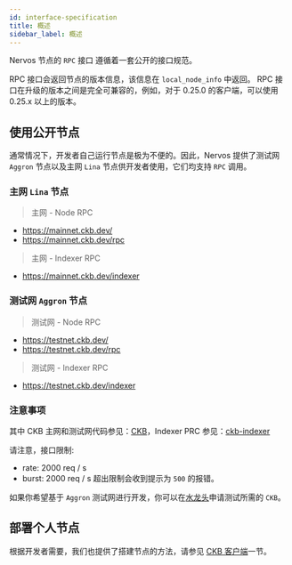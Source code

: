 ```yaml
---
id: interface-specification
title: 概述
sidebar_label: 概述
---
```


Nervos 节点的 `RPC` 接口 遵循着一套公开的接口规范。

RPC 接口会返回节点的版本信息，该信息在 `local_node_info` 中返回。
RPC 接口在升级的版本之间是完全可兼容的，例如，对于 0.25.0 的客户端，可以使用 0.25.x 以上的版本。

## 使用公开节点

通常情况下，开发者自己运行节点是极为不便的。因此，Nervos 提供了测试网 `Aggron` 节点以及主网 `Lina` 节点供开发者使用，它们均支持 `RPC` 调用。

### 主网 `Lina` 节点

> 主网 - Node RPC
* https://mainnet.ckb.dev/
* https://mainnet.ckb.dev/rpc

> 主网 - Indexer RPC
* https://mainnet.ckb.dev/indexer


### 测试网 `Aggron` 节点

> 测试网 - Node RPC
* https://testnet.ckb.dev/
* https://testnet.ckb.dev/rpc

> 测试网 - Indexer RPC
* https://testnet.ckb.dev/indexer

### 注意事项

其中 CKB 主网和测试网代码参见：[CKB](https://github.com/nervosnetwork/ckb)，Indexer PRC 参见：[ckb-indexer](https://github.com/nervosnetwork/ckb-indexer)

请注意，接口限制:
* rate: 2000 req / s
* burst: 2000 req / s
超出限制会收到提示为 `500` 的报错。

如果你希望基于 `Aggron` 测试网进行开发，你可以在[水龙头](https://faucet.nervos.org/)申请测试所需的 `CKB`。

## 部署个人节点

根据开发者需要，我们也提供了搭建节点的方法，请参见 [CKB 客户端](../client/client-overview)一节。